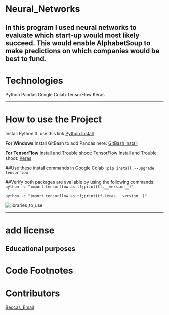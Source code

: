 # Neural_Networks
In this program I used neural networks to evaluate which start-up would most likely succeed. This would enable AlphabetSoup to make predictions on which companies would be best to fund.
---
# Technologies
Python
Pandas
Google Colab
TensorFlow
Keras

---

# How to use the Project
Install Python 3: use this link  [Python Install](https://www.python.org/)

**For Windows**
Install GitBash to add Pandas here: [GitBash Install](https://gitforwindows.org/)

**For TensorFlow**
Install and Trouble shoot: [TensorFlow](https://www.tensorflow.org/install/pip)
Install and Trouble shoot: [Keras](https://keras.io/about/)


##Use these install commands in Google Colab
`!pip install --upgrade tensorflow`

##Verify both packages are available by using the following commands:
`python -c "import tensorflow as tf;print(tf.__version__)"`

`python -c "import tensorflow as tf;print(tf.keras.__version__)"`


![libraries_to_use]()

---
# add license
Educational purposes
---

# Code Footnotes



# Contributors
[Beccas_Email](beccabeastly@gmail.com)

